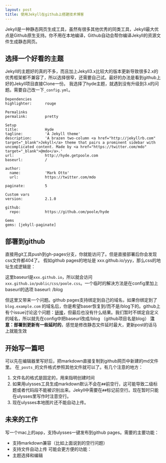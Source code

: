 ```yaml
---
layout: post
title: 使用Jekyll在github上搭建技术博客
---
```


Jekyll是一种静态网页生成工具，虽然有很多其他优秀的同类工具，Jekyll最大优点是Github原生支持。你不用在本地编译，Github自动会帮你编译Jekyll的资源文件生成静态网页。

## 选择一个好看的主题
Jekyll的主题好的真的不多，而且加上Jekyll3.x比较大的版本更新导致很多2.x的优秀框架都不兼容了，所以选择很窄，还需要自己试。最好的办法是看到github上好的Jekyll项目直接Clone一份。
我选择了hyde主题，就遇到没有升级到3.x的问题。需要自己改一下`_config.yml`。

	Dependencies
	highlighter:      rouge
	
	Permalinks
	permalink:        pretty
	
	Setup
	title:            Hyde
	tagline:          'A Jekyll theme'
	description:      'A brazen two-column <a href="http://jekyllrb.com" target="_blank">Jekyll</a> theme that pairs a prominent sidebar with uncomplicated content. Made by <a href="https://twitter.com/mdo" target="_blank">@mdo</a>.'
	url:              http://hyde.getpoole.com
	baseurl:          /
	
	author:
	  name:           'Mark Otto'
	  url:            https://twitter.com/mdo
	
	paginate:         5
	
	Custom vars
	version:          2.1.0
	
	github:
	  repo:           https://github.com/poole/hyde
	
	Gems
	gems: [jekyll-paginate]

## 部署到github
直接用git工具push到gh-pages分支，你就能访问了。但是直接部署后你会发现css文件都404了。
假如github pages的地址是 xxx.github.io/yyy，那么css的地址生成逻辑是：
	<link rel="stylesheet" href="{{ site.baseurl }}public/css/poole.css">

这里baseurl是`xxx.github.io`，所以就会访问 `xxx.github.io/public/css/poole.css`。一个临时的解决方法是在config里加上baseurl的选项
	baseurl: /blog

但这里又带来一个问题。github pages支持绑定到自己的域名，如果你绑定到了`blog.example.com` 的域名后，你是希望baser恢复到/而不是/blog下的。github上有个issue讨论这个问题：[链接](https://github.com/jekyll/jekyll/issues/332)，但最后也没有什么结果。我们暂时不绑定自定义的域名，所以就先在config中把baseurl改成/blog （github项目名是blog）
**注意：部署到更新有一些延时的**，感觉是修改静态文件延时最大，更新post的话马上就能生效

## 开始写一篇吧
可以先在编辑器里写好后，把markdown直接复制到github网页中新建的md文件里。
在`_posts_`的文件格式参照其他文件就可以了。有几个注意的地方：
1. 文件名的格式是固定的，用来指明创建时间
2. 如果用ulysses工具生成markdown默认不会在`##`前空行，这可能导致二级标题或者代码段不能被识别出来。Jekyll中需要在`##`标记前空行。现在暂时只能在ulysses里写作时注意空行。
3. 现在ulysses本地图片还不能自动上传。

## 未来的工作
写一个mac上的app，支持ulysses一键发布到github pages。需要的主要功能：
- 支持markdown兼容（比如上面说到的空行问题）
- 支持文件自动上传
可能会更方便的功能：
- 主题选择和编辑
